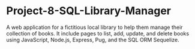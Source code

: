 # Project-8-SQL-Library-Manager
A web application for a fictitious local library to help them manage their collection of books. It include pages to list, add, update, and delete books using JavaScript, Node.js, Express, Pug, and the SQL ORM Sequelize.
